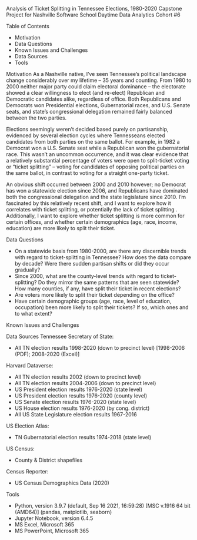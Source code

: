 Analysis of Ticket Splitting in Tennessee Elections, 1980-2020
Capstone Project for Nashville Software School Daytime Data Analytics Cohort #6

Table of Contents
 - Motivation
 - Data Questions
 - Known Issues and Challenges
 - Data Sources
 - Tools

Motivation
As a Nashville native, I’ve seen Tennessee’s political landscape change considerably over my lifetime – 35 years and counting. From 1980 to 2000 neither major party could claim electoral dominance – the electorate showed a clear willingness to elect (and re-elect) Republican and Democratic candidates alike, regardless of office. Both Republicans and Democrats won Presidential elections, Gubernatorial races, and U.S. Senate seats, and state’s congressional delegation remained fairly balanced between the two parties.

Elections seemingly weren’t decided based purely on partisanship, evidenced by several election cycles where Tennesseans elected candidates from both parties on the same ballot. For example, in 1982 a Democrat won a U.S. Senate seat while a Republican won the gubernatorial race. This wasn’t an uncommon occurrence, and it was clear evidence that a relatively substantial percentage of voters were open to split-ticket voting or “ticket splitting” – voting for candidates of opposing political parties on the same ballot, in contrast to voting for a straight one-party ticket.

An obvious shift occurred between 2000 and 2010 however; no Democrat has won a statewide election since 2006, and Republicans have dominated both the congressional delegation and the state legislature since 2010. I’m fascinated by this relatively recent shift, and I want to explore how it correlates with ticket splitting, or potentially the lack of ticket splitting . Additionally, I want to explore whether ticket splitting is more common for certain offices, and whether certain demographics (age, race, income, education) are more likely to split their ticket.

Data Questions
- On a statewide basis from 1980-2000, are there any discernible trends with regard to ticket-splitting in Tennessee? How does the data compare by decade? Were there sudden partisan shifts or did they occur gradually?
- Since 2000, what are the county-level trends with regard to ticket-splitting? Do they mirror the same patterns that are seen statewide? How many counties, if any, have split their ticket in recent elections?
- Are voters more likely to split their ticket depending on the office?
- Have certain demographic groups (age, race, level of education, occupation) been more likely to split their tickets? If so, which ones and to what extent?

Known Issues and Challenges

Data Sources
Tennessee Secretary of State:
 - All TN election results 1998-2020 (down to precinct level) [1998-2006 (PDF); 2008-2020 (Excel)]

Harvard Dataverse:
 - All TN election results 2002 (down to precinct level)
 - All TN election results 2004-2006 (down to precinct level)
 - US President election results 1976-2020 (state level)
 - US President election results 1976-2020 (county level)
 - US Senate election results 1976-2020 (state level)
 - US House election results 1976-2020 (by cong. district)
 - All US State Legislature election results 1967-2016

US Election Atlas:
 - TN Gubernatorial election results 1974-2018 (state level)

US Census:
 - County & District shapefiles

Census Reporter:
 - US Census Demographics Data (2020)


Tools
 - Python, version 3.9.7 (default, Sep 16 2021, 16:59:28) [MSC v.1916 64 bit (AMD64)] (pandas, matplotlib, seaborn)
 - Jupyter Notebook, version 6.4.5
 - MS Excel, Microsoft 365
 - MS PowerPoint, Microsoft 365